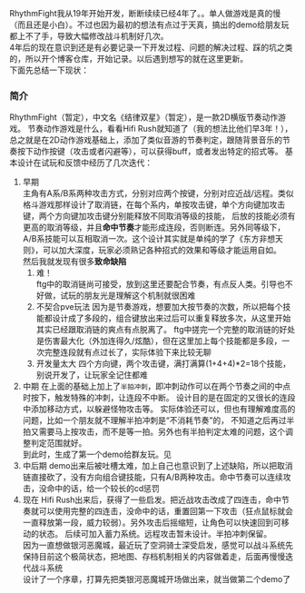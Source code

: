 RhythmFight我从19年开始开发，断断续续已经4年了。。单人做游戏是真的慢（而且还是小白）。不过也因为最初的想法有点过于天真，搞出的demo给朋友玩都上不了手，导致大幅修改战斗机制好几次。  
4年后的现在意识到还是有必要记录一下开发过程、问题的解决过程、踩的坑之类的，所以开个博客仓库，开始记录。以后遇到想写的就在这里更新。  
下面先总结一下现状：
### 简介
RhythmFight（暂定），中文名《结律双星》（暂定），是一款2D横版节奏动作游戏。
节奏动作游戏是什么，看看Hifi Rush就知道了（我的想法比他们早3年！），总之就是在2D动作游戏基础上，添加了类似音游的节奏判定，跟随背景音乐的节奏按下动作按键（攻击或者闪避等），可以获得buff，或者发出特定的招式等。
基本设计在试玩和反馈中经历了几次迭代：  
1. 早期  
主角有A系/B系两种攻击方式，分别对应两个按键，分别对应近战/远程。类似格斗游戏那样设计了取消链，在每个系内，单按攻击键，单个方向键加攻击键，两个方向键加攻击键分别能释放不同取消等级的技能，
后放的技能必须有更高的取消等级，并且**命中节奏**才能形成连段，否则断连。另外同等级下，A/B系技能可以互相取消一次。这个设计其实就是单纯的学了《东方非想天则》，可以加大深度，玩家必须熟记各种招式的效果和等级才能运用自如。  
然后我就发现有很多**致命缺陷**
    1. 难！  
      ftg中的取消链尚可接受，放到这里还要配合节奏，有点反人类。引导也不好做，试玩的朋友光是理解这个机制就很困难
    2. 不契合pve玩法
      因为是节奏游戏，想要加大按节奏的次数，所以把每个技能都设计成了多段的，组合键放出来过后可以重复释放多次，从这里开始其实已经跟取消链的爽点有点脱离了。
      ftg中搓完一个完整的取消链的好处是伤害最大化（外加连得久/炫酷），但在这里加上每个技能都是多段，一次完整连段就有点过长了，实际体验下来比较无聊
    3. 开发量太大
      四个方向键，两个攻击键，满打满算(1+4+4)*2=18个技能，别说开发了，让玩家全记住都难
2. 中期
在上面的基础上加上了```半拍冲刺```，即冲刺动作可以在两个节奏之间的中点时按下，触发特殊的冲刺，让连段不中断。
设计目的是在固定的又很长的连段中添加移动方式，以躲避怪物攻击等。
实际体验还可以，但也有理解难度高的问题，比如一个朋友就不理解半拍冲刺是“不消耗节奏”的，
不知道之后再过半拍又需要马上按攻击，而不是等一拍。另外也有半拍判定太难的问题，这个调整判定范围就好。  
到此时，生成了第一个demo给群友玩。见
3. 中后期
demo出来后被吐槽太难，加上自己也意识到了上述缺陷，所以把取消链直接砍了，没有方向组合键技能，只有A/B两种攻击。命中节奏可以连续攻击，没命中的话，给一个较长的cd惩罚
4. 现在
Hifi Rush出来后，获得了一些启发。把近战攻击改成了四连击，命中节奏就可以使用完整的四连击，没命中的话，重置回第一下攻击（狂点鼠标就会一直释放第一段，威力较弱）。另外攻击后摇缩短，让角色可以快速回到可移动的状态。
后续可加入蓄力系统。远程攻击暂未设计。半拍冲刺保留。  
因为一直想做银河恶魔城，最近玩了空洞骑士深受启发，感觉可以战斗系统先保持目前这个极简状态，把地图、存档机制相关的内容做着走，后面再慢慢迭代战斗系统  
设计了一个序章，打算先把类银河恶魔城开场做出来，就当做第二个demo了
